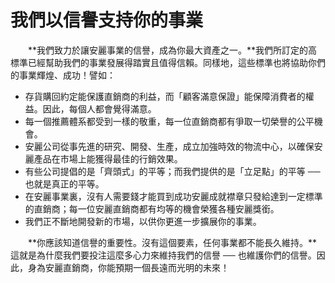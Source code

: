 # 我們以信譽支持你的事業

  **我們致力於讓安麗事業的信譽，成為你最大資產之一。**我們所訂定的高標準已經幫助我們的事業發展得踏實且值得信賴。同樣地，這些標準也將協助你們的事業輝煌、成功！譬如：

* 存貨購回約定能保護直銷商的利益，而「顧客滿意保證」能保障消費者的權益。因此，每個人都會覺得滿意。
* 每一個推薦體系都受到一樣的敬重，每一位直銷商都有爭取一切榮譽的公平機會。
* 安麗公司從事先進的研究、開發、生產，成立加強時效的物流中心，以確保安麗產品在市場上能獲得最佳的行銷效果。
* 有些公司提倡的是「齊頭式」的平等；而我們提供的是「立足點」的平等 ── 也就是真正的平等。
* 在安麗事業裏，沒有人需要錢才能買到成功安麗成就襟章只發給達到一定標準的直銷商；每一位安麗直銷商都有均等的機會榮獲各種安麗獎銜。
* 我們正不斷地開發新的市場，以供你更進一步擴展你的事業。

  **你應該知道信譽的重要性。沒有這個要素，任何事業都不能長久維持。**這就是為什麼我們要投注這麼多心力來維持我們的信譽 ── 也維護你們的信譽。因此，身為安麗直銷商，你能預期一個長遠而光明的未來！

